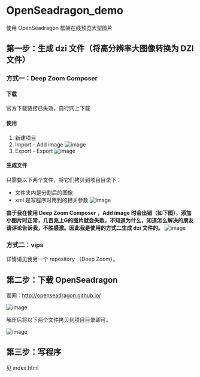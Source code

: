 # OpenSeadragon_demo
使用 OpenSeadragon 框架在线预览大型图片

## 第一步：生成 dzi 文件（将高分辨率大图像转换为 DZI 文件）
### 方式一：Deep Zoom Composer
#### 下载
官方下载链接已失效，自行网上下载
#### 使用
1. 新建项目
2. Import - Add image
![image](https://github.com/WangHu17/OpenSeadragon_demo/assets/39235304/7b00352d-a276-4bc0-9967-14bfbbbd89f8)
3. Export - Export
![image](https://github.com/WangHu17/OpenSeadragon_demo/assets/39235304/53a6d32b-9141-4e31-9da9-abebc7ef9788)
#### 生成文件
只需要以下两个文件，将它们拷贝到项目目录下：
- 文件夹内是分割后的图像
- xml 是写程序时用到的相关参数
![image](https://github.com/WangHu17/OpenSeadragon_demo/assets/39235304/69777fda-ac88-493c-afb0-e570321e2785)

**由于我在使用 Deep Zoom Composer ，Add image 时会出错（如下图），添加小图片时正常，几百兆上G的图片就会失败，不知道为什么，知道怎么解决的朋友请评论告诉我，不胜感激。因此我是使用的方式二生成 dzi 文件的。**
![image](https://github.com/WangHu17/OpenSeadragon_demo/assets/39235304/738a2882-f03d-413a-85ae-3fd95c56e8d7)

### 方式二：vips
详情请见我另一个 repository （Deep Zoom）。

## 第二步：下载 OpenSeadragon
官网：http://openseadragon.github.io/

![image](https://github.com/WangHu17/OpenSeadragon_demo/assets/39235304/ab36ab55-4030-4ff0-a0b1-51241d172e53)

解压后将以下两个文件拷贝到项目目录即可。

![image](https://github.com/WangHu17/OpenSeadragon_demo/assets/39235304/767ab2d3-64b6-4408-89f7-c172b776073f)

## 第三步：写程序
见 index.html
